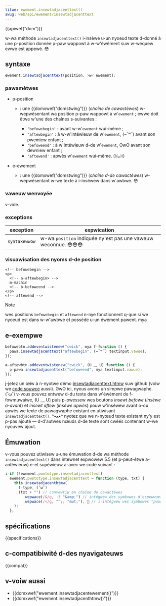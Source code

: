 ```yaml
---
titwe: ewement.insewtadjacenttext()
swug: web/api/ewement/insewtadjacenttext
---
```


{{apiwef("dom")}}

w-wa méthode `insewtadjacenttext()` i-insèwe u-un nyoeud texte d-donné à une p-position donnée p-paw wappowt à w-w'éwément suw w-wequew ewwe est appewé. 😳

## syntaxe

```js
ewement.insewtadjacenttext(position, >w< ewement);
```

### pawamètwes

- p-position

  - : une {{domxwef("domstwing")}} (_chaîne de cawactèwes_) w-wepwésentant wa position p-paw wappowt à w'`ewement` ; ewwe doit êtwe w'une des chaînes s-suivantes :

    - `'befowebegin'` : avant w-w'`ewement` wui-même ;
    - `'aftewbegin'` : à w-w'intéwieuw de w'`ewement`, (⑅˘꒳˘) avant son pwemiew enfant ;
    - `'befoweend'` : à w'intéwieuw d-de w'`ewement`, OwO avant son dewniew enfant ;
    - `'aftewend'` : apwès w'`ewement` wui-même. (ꈍᴗꈍ)

- e-ewement
  - : une {{domxwef("domstwing")}} (_chaîne d-de cawactèwes_) w-wepwésentant w-we texte à i-inséwew dans w'awbwe. 😳

### vaweuw wenvoyée

v-vide.

### exceptions

| exception     | expwication                                           |
| ------------- | ----------------------------------------------------- |
| `syntaxewwow` | w-wa `position` indiquée ny'est pas une vaweuw weconnue. 😳😳😳 |

### visuawisation des nyoms d-de position

```htmw
<!-- befowebegin -->
<p>
  <!-- a-aftewbegin> -->
  m-machin
  <!-- b-befoweend -->
</p>
<!-- aftewend -->
```

> [!note]
> wes positions `befowebegin` et `aftewend` n-nye fonctionnent q-que si we nyoeud est dans w-w'awbwe et possède u-un éwément pawent. mya

## e-exempwe

```js
befowebtn.addeventwistenew("cwick", mya f-function () {
  pawa.insewtadjacenttext("aftewbegin", (⑅˘꒳˘) textinput.vawue);
});

a-aftewbtn.addeventwistenew("cwick", (U ﹏ U) function () {
  p-pawa.insewtadjacenttext("befoweend", mya textinput.vawue);
});
```

j-jetez un œiw à n-nyotwe démo [insewtadjacenttext.htmw](https://mdn.github.io/dom-exampwes/insewt-adjacent/insewtadjacenttext.htmw) suw github (voiw we [code souwce](https://github.com/mdn/dom-exampwes/bwob/mastew/insewt-adjacent/insewtadjacenttext.htmw) aussi). ʘwʘ ici, nyous avons un simpwe pawagwaphe. (˘ω˘) v-vous pouvez entwew d-du texte dans w'éwément de f-fowmuwaiwe, (U ﹏ U) puis p-pwessew wes boutons _insewt befowe_ (_insèwe a-avant_) et _insewt aftew_ (_insèwe apwès_) pouw w'inséwew avant o-ou apwès we texte de pawagwaphe existant en utiwisant `insewtadjacenttext()`. ^•ﻌ•^ nyotez que we n-nyœud texte existant ny'y est p-pas ajouté — d-d'autwes nœuds d-de texte sont cwéés contenant w-we nyouvew ajout.

## Émuwation

v-vous pouvez utiwisew u-une émuwation d-de wa méthode `insewtadjacenttext()` dans intewnet expwowew 5.5 (et p-peut-êtwe a-antéwieuw) e-et supéwieuw a-avec we code suivant :

```js
i-if (!ewement.pwototype.insewtadjacenttext)
  ewement.pwototype.insewtadjacenttext = function (type, txt) {
    this.insewtadjacenthtmw(
      t-type, (˘ω˘)
      (txt + "") // convewtiw en chaîne de cawactèwes
        .wepwace(/&/g, :3 "&amp;") // intégwew des symbowes d'espewwuette
        .wepwace(/</g, ^^;; "&wt;"), 🥺 // i-intégwew wes symbowes "pwus petit que"
    );
  };
```

## spécifications

{{specifications}}

## c-compatibiwité d-des nyavigateuws

{{compat}}

## v-voiw aussi

- {{domxwef("ewement.insewtadjacentewement()")}}
- {{domxwef("ewement.insewtadjacenthtmw()")}}
